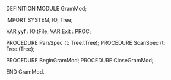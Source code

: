 DEFINITION MODULE GramMod;

IMPORT SYSTEM, IO, Tree;

VAR yyf	: IO.tFile;
VAR Exit	: PROC;

PROCEDURE ParsSpec (t: Tree.tTree);
PROCEDURE ScanSpec (t: Tree.tTree);

PROCEDURE BeginGramMod;
PROCEDURE CloseGramMod;

END GramMod.
